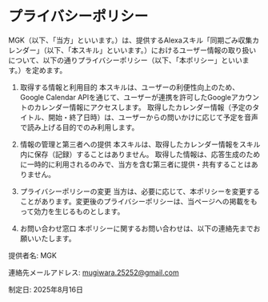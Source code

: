 # プライバシーポリシー
MGK（以下、「当方」といいます。）は、提供するAlexaスキル「同期ごみ収集カレンダー」（以下、「本スキル」といいます。）におけるユーザー情報の取り扱いについて、以下の通りプライバシーポリシー（以下、「本ポリシー」といいます。）を定めます。

1. 取得する情報と利用目的
本スキルは、ユーザーの利便性向上のため、Google Calendar APIを通じて、ユーザーが連携を許可したGoogleアカウントのカレンダー情報にアクセスします。
取得したカレンダー情報（予定のタイトル、開始・終了日時）は、ユーザーからの問いかけに応じて予定を音声で読み上げる目的でのみ利用します。

2. 情報の管理と第三者への提供
本スキルは、取得したカレンダー情報をスキル内に保存（記録）することはありません。
取得した情報は、応答生成のために一時的に利用されるのみで、当方を含む第三者に提供・共有することはありません。

3. プライバシーポリシーの変更
当方は、必要に応じて、本ポリシーを変更することがあります。変更後のプライバシーポリシーは、当ページへの掲載をもって効力を生じるものとします。

4. お問い合わせ窓口
本ポリシーに関するお問い合わせは、以下の連絡先までお願いいたします。

提供者名: MGK

連絡先メールアドレス: mugiwara.25252@gmail.com

制定日: 2025年8月16日
